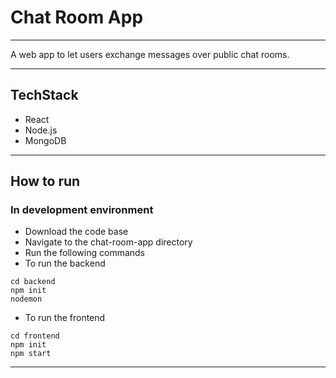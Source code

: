 # Chat Room App
---

A web app to let users exchange messages over public chat rooms.

---
##  TechStack
- React
- Node.js
- MongoDB

---
## How to run
### In development environment
- Download the code base
- Navigate to the chat-room-app directory
- Run the following commands
- To run the backend
```console
cd backend
npm init
nodemon
```

- To run the frontend
```console
cd frontend
npm init
npm start
```
---
